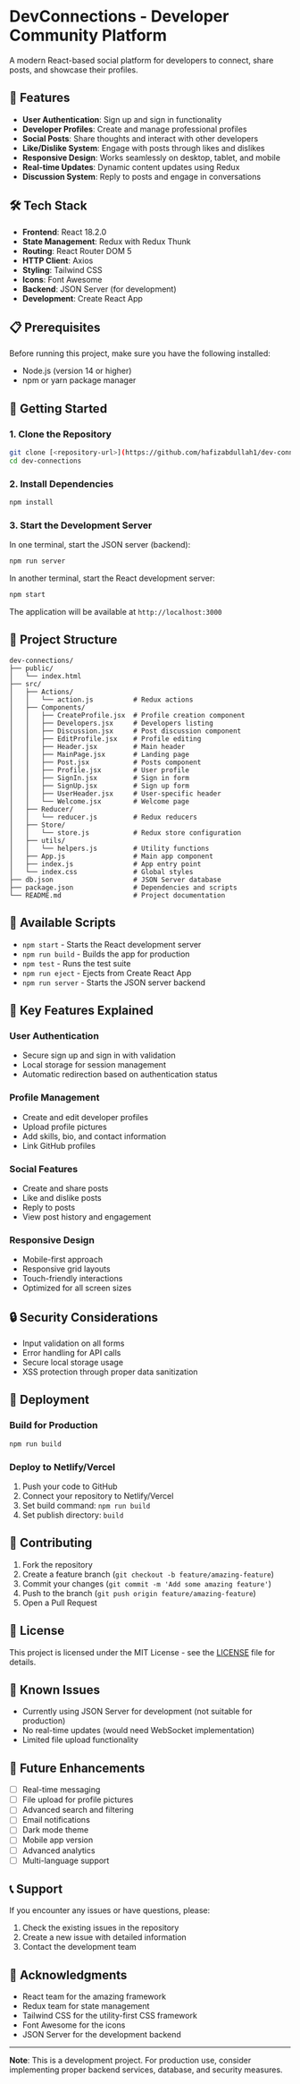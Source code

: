 # DevConnections - Developer Community Platform

A modern React-based social platform for developers to connect, share posts, and showcase their profiles.

## 🚀 Features

- **User Authentication**: Sign up and sign in functionality
- **Developer Profiles**: Create and manage professional profiles
- **Social Posts**: Share thoughts and interact with other developers
- **Like/Dislike System**: Engage with posts through likes and dislikes
- **Responsive Design**: Works seamlessly on desktop, tablet, and mobile
- **Real-time Updates**: Dynamic content updates using Redux
- **Discussion System**: Reply to posts and engage in conversations

## 🛠️ Tech Stack

- **Frontend**: React 18.2.0
- **State Management**: Redux with Redux Thunk
- **Routing**: React Router DOM 5
- **HTTP Client**: Axios
- **Styling**: Tailwind CSS
- **Icons**: Font Awesome
- **Backend**: JSON Server (for development)
- **Development**: Create React App

## 📋 Prerequisites

Before running this project, make sure you have the following installed:

- Node.js (version 14 or higher)
- npm or yarn package manager

## 🚀 Getting Started

### 1. Clone the Repository

```bash
git clone [<repository-url>](https://github.com/hafizabdullah1/dev-connections)
cd dev-connections
```

### 2. Install Dependencies

```bash
npm install
```

### 3. Start the Development Server

In one terminal, start the JSON server (backend):
```bash
npm run server
```

In another terminal, start the React development server:
```bash
npm start
```

The application will be available at `http://localhost:3000`

## 📁 Project Structure

```
dev-connections/
├── public/
│   └── index.html
├── src/
│   ├── Actions/
│   │   └── action.js          # Redux actions
│   ├── Components/
│   │   ├── CreateProfile.jsx  # Profile creation component
│   │   ├── Developers.jsx     # Developers listing
│   │   ├── Discussion.jsx     # Post discussion component
│   │   ├── EditProfile.jsx    # Profile editing
│   │   ├── Header.jsx         # Main header
│   │   ├── MainPage.jsx       # Landing page
│   │   ├── Post.jsx           # Posts component
│   │   ├── Profile.jsx        # User profile
│   │   ├── SignIn.jsx         # Sign in form
│   │   ├── SignUp.jsx         # Sign up form
│   │   ├── UserHeader.jsx     # User-specific header
│   │   └── Welcome.jsx        # Welcome page
│   ├── Reducer/
│   │   └── reducer.js         # Redux reducers
│   ├── Store/
│   │   └── store.js           # Redux store configuration
│   ├── utils/
│   │   └── helpers.js         # Utility functions
│   ├── App.js                 # Main app component
│   ├── index.js               # App entry point
│   └── index.css              # Global styles
├── db.json                    # JSON Server database
├── package.json               # Dependencies and scripts
└── README.md                  # Project documentation
```

## 🔧 Available Scripts

- `npm start` - Starts the React development server
- `npm run build` - Builds the app for production
- `npm test` - Runs the test suite
- `npm run eject` - Ejects from Create React App
- `npm run server` - Starts the JSON server backend

## 🎨 Key Features Explained

### User Authentication
- Secure sign up and sign in with validation
- Local storage for session management
- Automatic redirection based on authentication status

### Profile Management
- Create and edit developer profiles
- Upload profile pictures
- Add skills, bio, and contact information
- Link GitHub profiles

### Social Features
- Create and share posts
- Like and dislike posts
- Reply to posts
- View post history and engagement

### Responsive Design
- Mobile-first approach
- Responsive grid layouts
- Touch-friendly interactions
- Optimized for all screen sizes

## 🔒 Security Considerations

- Input validation on all forms
- Error handling for API calls
- Secure local storage usage
- XSS protection through proper data sanitization

## 🚀 Deployment

### Build for Production

```bash
npm run build
```

### Deploy to Netlify/Vercel

1. Push your code to GitHub
2. Connect your repository to Netlify/Vercel
3. Set build command: `npm run build`
4. Set publish directory: `build`

## 🤝 Contributing

1. Fork the repository
2. Create a feature branch (`git checkout -b feature/amazing-feature`)
3. Commit your changes (`git commit -m 'Add some amazing feature'`)
4. Push to the branch (`git push origin feature/amazing-feature`)
5. Open a Pull Request

## 📝 License

This project is licensed under the MIT License - see the [LICENSE](LICENSE) file for details.

## 🐛 Known Issues

- Currently using JSON Server for development (not suitable for production)
- No real-time updates (would need WebSocket implementation)
- Limited file upload functionality

## 🔮 Future Enhancements

- [ ] Real-time messaging
- [ ] File upload for profile pictures
- [ ] Advanced search and filtering
- [ ] Email notifications
- [ ] Dark mode theme
- [ ] Mobile app version
- [ ] Advanced analytics
- [ ] Multi-language support

## 📞 Support

If you encounter any issues or have questions, please:

1. Check the existing issues in the repository
2. Create a new issue with detailed information
3. Contact the development team

## 🙏 Acknowledgments

- React team for the amazing framework
- Redux team for state management
- Tailwind CSS for the utility-first CSS framework
- Font Awesome for the icons
- JSON Server for the development backend

---

**Note**: This is a development project. For production use, consider implementing proper backend services, database, and security measures.
